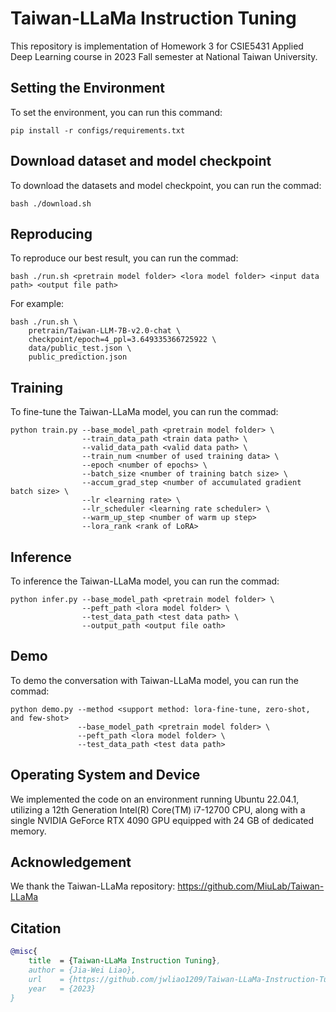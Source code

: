 # Taiwan-LLaMa Instruction Tuning

This repository is implementation of Homework 3 for CSIE5431 Applied Deep Learning course in 2023 Fall semester at National Taiwan University.


## Setting the Environment 
To set the environment, you can run this command:
```
pip install -r configs/requirements.txt
```


## Download dataset and model checkpoint
To download the datasets and model checkpoint, you can run the commad:
```
bash ./download.sh
```


## Reproducing
To reproduce our best result, you can run the commad:
```
bash ./run.sh <pretrain model folder> <lora model folder> <input data path> <output file path>
```
For example:
```
bash ./run.sh \
    pretrain/Taiwan-LLM-7B-v2.0-chat \
    checkpoint/epoch=4_ppl=3.649335366725922 \
    data/public_test.json \
    public_prediction.json
```


## Training
To fine-tune the Taiwan-LLaMa model, you can run the commad:
```
python train.py --base_model_path <pretrain model folder> \
                --train_data_path <train data path> \
                --valid_data_path <valid data path> \
                --train_num <number of used training data> \
                --epoch <number of epochs> \
                --batch_size <number of training batch size> \
                --accum_grad_step <number of accumulated gradient batch size> \
                --lr <learning rate> \
                --lr_scheduler <learning rate scheduler> \
                --warm_up_step <number of warm up step>
                --lora_rank <rank of LoRA>
```


## Inference
To inference the Taiwan-LLaMa model, you can run the commad:
```
python infer.py --base_model_path <pretrain model folder> \
                --peft_path <lora model folder> \
                --test_data_path <test data path> \
                --output_path <output file oath>
```


## Demo
To demo the conversation with Taiwan-LLaMa model, you can run the commad:
```
python demo.py --method <support method: lora-fine-tune, zero-shot, and few-shot>
               --base_model_path <pretrain model folder> \
               --peft_path <lora model folder> \
               --test_data_path <test data path>
```


## Operating System and Device
We implemented the code on an environment running Ubuntu 22.04.1, utilizing a 12th Generation Intel(R) Core(TM) i7-12700 CPU, along with a single NVIDIA GeForce RTX 4090 GPU equipped with 24 GB of dedicated memory.


## Acknowledgement
We thank the Taiwan-LLaMa repository: https://github.com/MiuLab/Taiwan-LLaMa


## Citation
```bibtex
@misc{
    title  = {Taiwan-LLaMa Instruction Tuning},
    author = {Jia-Wei Liao},
    url    = {https://github.com/jwliao1209/Taiwan-LLaMa-Instruction-Tuning.git},
    year   = {2023}
}
```
